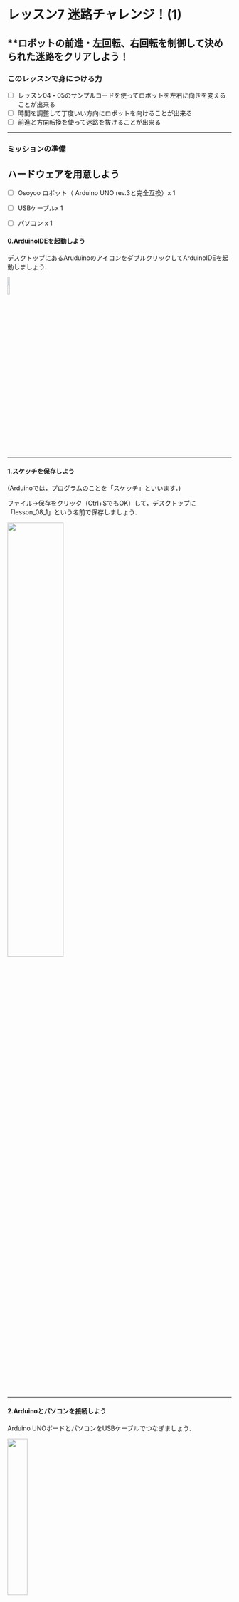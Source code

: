 # レッスン7 迷路チャレンジ！(1)

## **ロボットの前進・左回転、右回転を制御して決められた迷路をクリアしよう！

### このレッスンで身につける力

- [ ] レッスン04・05のサンプルコードを使ってロボットを左右に向きを変えることが出来る
- [ ] 時間を調整して丁度いい方向にロボットを向けることが出来る
- [ ] 前進と方向転換を使って迷路を抜けることが出来る

---

### ミッションの準備

## ハードウェアを用意しよう
- [ ] Osoyoo ロボット（ Arduino UNO rev.3と完全互換）x 1
- [ ] USBケーブルx 1
- [ ] パソコン x 1


#### 0.ArduinoIDEを起動しよう

デスクトップにあるAruduinoのアイコンをダブルクリックしてArduinoIDEを起動しましょう．

<img src="image/ArduinoIDE_icon.png" width="10%">

---

#### 1.スケッチを保存しよう

(Arduinoでは，プログラムのことを「スケッチ」といいます．)

ファイル→保存をクリック（Ctrl+SでもOK）して，デスクトップに「lesson_08_1」という名前で保存しましょう．

<img src="image/ArduinoIDE_save.png" width="50%">

---
#### 2.Arduinoとパソコンを接続しよう

Arduino UNOボードとパソコンをUSBケーブルでつなぎましょう．

<img src="image/Arduino_USBcable.png" width="30%">

【注意】USBを抜き差しするときは向きを確認して，ていねいにあつかうこと．

USBを差したら，ArduinoIDEでボードとシリアルポートを指定しましょう．　　

ツール→ボードをクリックして、Arduino/Genuino UNOをクリックしましょう。　　

次にツール→シリアルポートをクリックして，「COM～（Arduino UNO）」となっているものをクリックしましょう．（COM～の数字は毎回変わります．）

<img src="image/ArduinoIDE_port_setting.png" width="70%">

#### 3. サンプルコードをコピー&ペーストしよう<br>
サンプルコードを1で作ったスケッチにコピー&ペーストしよう
```C++
#define speedPinR 9    //  右側のPWM信号を送信するピンの設定
#define RightMotorDirPin1  12    //右後ろのモーターの信号ピンの設定 
#define RightMotorDirPin2  11    //右前のモーターの信号ピンの設定
#define speedPinL 6    // 左のPWM信号を送信するピンの設定
#define LeftMotorDirPin1  7    //左後ろのモーターの信号ピンの設定 
#define LeftMotorDirPin2  8   //左前のモーターの信号ピンの設定  


//モーターの制御
void go_Advance(int speed = 200, int time = 0)  //前に進む関数
{
  digitalWrite(RightMotorDirPin1, HIGH);
  digitalWrite(RightMotorDirPin2, LOW);
  digitalWrite(LeftMotorDirPin1, HIGH);
  digitalWrite(LeftMotorDirPin2, LOW);
  analogWrite(speedPinL, speed);
  analogWrite(speedPinR, speed);
  if (time == 0) {
    ;
  } else {
    delay(time);
  }
}
void go_Left(int speed = 200, int time = 0) //左に旋回する関数
{
  digitalWrite(RightMotorDirPin1, HIGH);
  digitalWrite(RightMotorDirPin2, LOW);
  digitalWrite(LeftMotorDirPin1, LOW);
  digitalWrite(LeftMotorDirPin2, HIGH);
  analogWrite(speedPinL, speed);
  analogWrite(speedPinR, speed);
  if (time == 0) {
    ;
  } else {
    delay(time);
  }
}
void go_Right(int speed = 200, int time = 0) //右に旋回する関数
{
  digitalWrite(RightMotorDirPin1, LOW);
  digitalWrite(RightMotorDirPin2, HIGH);
  digitalWrite(LeftMotorDirPin1, HIGH);
  digitalWrite(LeftMotorDirPin2, LOW);
  analogWrite(speedPinL, speed);
  analogWrite(speedPinR, speed);
  if (time == 0) {
    ;
  } else {
    delay(time);
  }
}
void go_Back(int speed = 200, int time = 0) //後ろに下がる関数
{
  digitalWrite(RightMotorDirPin1, LOW);
  digitalWrite(RightMotorDirPin2, HIGH);
  digitalWrite(LeftMotorDirPin1, LOW);
  digitalWrite(LeftMotorDirPin2, HIGH);
  analogWrite(speedPinL, speed);
  analogWrite(speedPinR, speed);
  if (time == 0) {
    ;
  } else {
    delay(time);
  }
}
void stop_Stop(int time = 1000)    //ストップ
{
  digitalWrite(RightMotorDirPin1, LOW);
  digitalWrite(RightMotorDirPin2, LOW);
  digitalWrite(LeftMotorDirPin1, LOW);
  digitalWrite(LeftMotorDirPin2, LOW);
  delay(time);
}
//モーター速度の設定
void set_Motorspeed(int speed_L, int speed_R)
{
  analogWrite(speedPinL, speed_L);
  analogWrite(speedPinR, speed_R);
}

//ピンの初期化
void init_GPIO()
{
  pinMode(RightMotorDirPin1, OUTPUT);
  pinMode(RightMotorDirPin2, OUTPUT);
  pinMode(speedPinL, OUTPUT);

  pinMode(LeftMotorDirPin1, OUTPUT);
  pinMode(LeftMotorDirPin2, OUTPUT);
  pinMode(speedPinR, OUTPUT);
  stop_Stop();
}

void setup()
{
  init_GPIO();

//ここから下にプログラムを書く

}

void loop() {
} 
```
---

### ミッションチャレンジ

#### 迷路とは？

入り込むと迷って出られなくなるような道のことだよ！ここで少し変わった迷路を紹介しよう。栃木県の日光市というとことには写真のような人が通れるような巨大な迷路もあるよ。
![栃木県巨大迷路](image/Bigmazeroot.jpg)
 ネットで「巨大な迷路」と検索するともっと出てくるよ。検索してみてね。
ちょっとした豆知識を知ったところで今回のミッションについて話すね。
今回は下図のような迷路を今までスタートから中間地点を通ってゴールしてもらうよ。
みんなが達成できるように下に書いてある「Step1」から順に見ていこう！
![コース図](image/course.png)

#### [Step1]ロボットを動かそう!（復習）

ここで前後左右の動きができるか確認するよ！

前回のレッスンの内容を思い出そう！

左右の動きで関数が変わっちゃうからマイナス「-」とか使わないように注意しよう。

ロボットがうまく動かなかったらレッスン6のサンプルコードを見て復習しよう！

まずは前後の動きをさせてみよう！

ロボットをまっすぐ進ませるにはgo_Advance関数を使うよ。
```C++
go_Advance(速さ、動く時間);
```
ロボットを後ろに下がらせるにはgo_Back関数を使うよ。
```C++
go_Back(速さ、動く時間);
```

次にロボットを左右に動かしてみよう！

ロボットを左に曲がらせるにはgo_Left関数を使うよ。
```C++
go_Left(速さ、動く時間);
```
ロボットを右に曲がらせるにはgo_Right関数を使うよ。
```C++
go_Right(速さ、動く時間);
```
思い出したかな？

思い出せたら次のステップに進もう！



#### [Step2]ロボットを中間地点に動かそう!

[Step1]を使ってスタートから中間地点に目指そう！

前後左右の動きをうまく組み合わせて動かしてみよう！

ここではロボットを動かす「速さ」と「動く時間」の設定の仕方が重要になってくるよ！

![コース図](image/course_centerpoint.png)

中間地点まで移動出来たら次のStepに進もう！

#### [Step3]ロボットをゴール地点に動かそう!
中間地点からゴールに目指そう！

[Step2]の時と同じような感じで中間地点からゴールに移動してみよう。

中間地点から抜け出すときに後ろに下がりながら移動すると楽だよ！

だけどほかの抜け出し方をしてもいいよ！

![コース図](image/course_goalpoint.png)

#### [Step4]ロボットをスタートからゴール地点に動かそう!
最後のステップだよ！

スタートから中間地点を通ってゴールまで移動しよう。

[Step2]と[Step3]をうまく組み合わせてゴールにたどりつけるかな。

ゴールにたどり着けたらミッションクリアだよ！

![コース図](image/course_allpoint.png)

### まとめ

![コース図](image/course.png)


ロボットをまっすぐ進ませるにはgo_Advance関数を使うよ。
```C++
go_Advance(速さ、動く時間);
```
ロボットを後ろに下がらせるにはgo_Back関数を使うよ。
```C++
go_Back(速さ、動く時間);
```
ロボットを左に曲がらせる関数
```C++
go_Left(速さ、動く時間);
```
ロボットを右に曲がらせる関数
```C++
go_Right(速さ、動く時間);
```

これらのプログラムの組み合わせを変えることで前後左右の移動ができる。


### 出来たことをチェックしよう

- [ ] レッスン04・05のサンプルコードを使ってロボットを左右に向きを変えることが出来る
- [ ] 時間を調整して丁度いい方向にロボットを向けることが出来る
- [ ] 前進と方向転換を使って迷路を抜けることが出来る